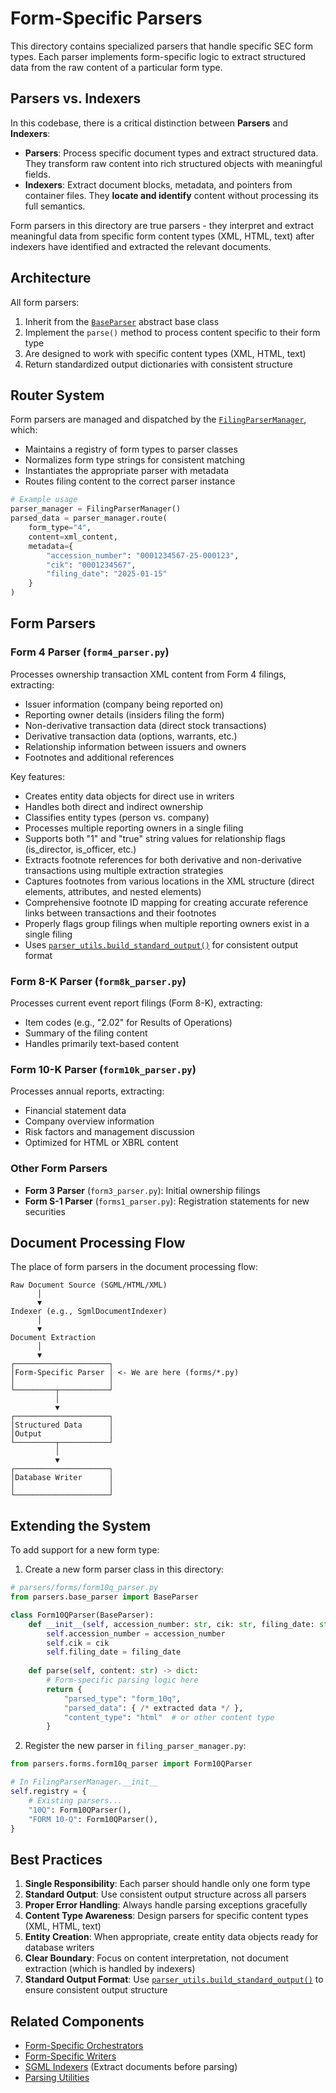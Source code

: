 # Form-Specific Parsers

This directory contains specialized parsers that handle specific SEC form types. Each parser implements form-specific logic to extract structured data from the raw content of a particular form type.

## Parsers vs. Indexers

In this codebase, there is a critical distinction between **Parsers** and **Indexers**:

- **Parsers**: Process specific document types and extract structured data. They transform raw content into rich structured objects with meaningful fields.
- **Indexers**: Extract document blocks, metadata, and pointers from container files. They **locate and identify** content without processing its full semantics.

Form parsers in this directory are true parsers - they interpret and extract meaningful data from specific form content types (XML, HTML, text) after indexers have identified and extracted the relevant documents.

## Architecture

All form parsers:
1. Inherit from the [`BaseParser`](../base_parser.py) abstract base class
2. Implement the `parse()` method to process content specific to their form type
3. Are designed to work with specific content types (XML, HTML, text)
4. Return standardized output dictionaries with consistent structure

## Router System

Form parsers are managed and dispatched by the [`FilingParserManager`](../filing_parser_manager.py), which:
- Maintains a registry of form types to parser classes
- Normalizes form type strings for consistent matching
- Instantiates the appropriate parser with metadata
- Routes filing content to the correct parser instance

```python
# Example usage
parser_manager = FilingParserManager()
parsed_data = parser_manager.route(
    form_type="4", 
    content=xml_content,
    metadata={
        "accession_number": "0001234567-25-000123",
        "cik": "0001234567",
        "filing_date": "2025-01-15"
    }
)
```

## Form Parsers

### Form 4 Parser (`form4_parser.py`)

Processes ownership transaction XML content from Form 4 filings, extracting:
- Issuer information (company being reported on)
- Reporting owner details (insiders filing the form)
- Non-derivative transaction data (direct stock transactions)
- Derivative transaction data (options, warrants, etc.)
- Relationship information between issuers and owners
- Footnotes and additional references

Key features:
- Creates entity data objects for direct use in writers
- Handles both direct and indirect ownership
- Classifies entity types (person vs. company)
- Processes multiple reporting owners in a single filing
- Supports both "1" and "true" string values for relationship flags (is_director, is_officer, etc.)
- Extracts footnote references for both derivative and non-derivative transactions using multiple extraction strategies
- Captures footnotes from various locations in the XML structure (direct elements, attributes, and nested elements)
- Comprehensive footnote ID mapping for creating accurate reference links between transactions and their footnotes
- Properly flags group filings when multiple reporting owners exist in a single filing
- Uses [`parser_utils.build_standard_output()`](../utils/parser_utils.py) for consistent output format

### Form 8-K Parser (`form8k_parser.py`)

Processes current event report filings (Form 8-K), extracting:
- Item codes (e.g., "2.02" for Results of Operations)
- Summary of the filing content
- Handles primarily text-based content

### Form 10-K Parser (`form10k_parser.py`)

Processes annual reports, extracting:
- Financial statement data
- Company overview information
- Risk factors and management discussion
- Optimized for HTML or XBRL content

### Other Form Parsers

- **Form 3 Parser** (`form3_parser.py`): Initial ownership filings
- **Form S-1 Parser** (`forms1_parser.py`): Registration statements for new securities

## Document Processing Flow

The place of form parsers in the document processing flow:

```
Raw Document Source (SGML/HTML/XML)
      │
      ▼
Indexer (e.g., SgmlDocumentIndexer)
      │
      ▼
Document Extraction
      │
      ▼
┌─────────────────────┐
│Form-Specific Parser │ <- We are here (forms/*.py)
│                     │
└─────────┬───────────┘
          │
          ▼
┌─────────────────────┐
│Structured Data      │
│Output               │
└─────────┬───────────┘
          │
          ▼
┌─────────────────────┐
│Database Writer      │
│                     │
└─────────────────────┘
```

## Extending the System

To add support for a new form type:

1. Create a new form parser class in this directory:
```python
# parsers/forms/form10q_parser.py
from parsers.base_parser import BaseParser

class Form10QParser(BaseParser):
    def __init__(self, accession_number: str, cik: str, filing_date: str):
        self.accession_number = accession_number
        self.cik = cik
        self.filing_date = filing_date
        
    def parse(self, content: str) -> dict:
        # Form-specific parsing logic here
        return {
            "parsed_type": "form_10q",
            "parsed_data": { /* extracted data */ },
            "content_type": "html"  # or other content type
        }
```

2. Register the new parser in `filing_parser_manager.py`:
```python
from parsers.forms.form10q_parser import Form10QParser

# In FilingParserManager.__init__
self.registry = {
    # Existing parsers...
    "10Q": Form10QParser(),
    "FORM 10-Q": Form10QParser(),
}
```

## Best Practices

1. **Single Responsibility**: Each parser should handle only one form type
2. **Standard Output**: Use consistent output structure across all parsers
3. **Proper Error Handling**: Always handle parsing exceptions gracefully
4. **Content Type Awareness**: Design parsers for specific content types (XML, HTML, text)
5. **Entity Creation**: When appropriate, create entity data objects ready for database writers
6. **Clear Boundary**: Focus on content interpretation, not document extraction (which is handled by indexers)
7. **Standard Output Format**: Use [`parser_utils.build_standard_output()`](../utils/parser_utils.py) to ensure consistent output structure

## Related Components

- [Form-Specific Orchestrators](../../orchestrators/forms/)
- [Form-Specific Writers](../../writers/forms/)
- [SGML Indexers](../sgml/indexers/) (Extract documents before parsing)
- [Parsing Utilities](../utils/parser_utils.py)